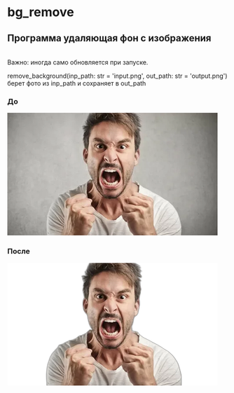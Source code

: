 # bg_remove

<h2>Программа удаляющая фон с изображения</h2>
<br>
Важно: иногда само обновляется при запуске.

remove_background(inp_path: str = 'input.png', out_path: str = 'output.png')
<br>берет фото из inp_path и сохраняет в out_path
<h3>До</h3>
<img src="input.png">
<h3>После</h3>
<img src="output.png">

